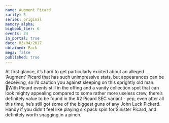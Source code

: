 ```yaml
---
name: Augment Picard
rarity: 5
series: original
memory_alpha:
bigbook_tier: 6
events: 24
in_portal: true
date: 03/04/2017
obtained: Pack
mega: false
published: true
---
```


At first glance, it’s hard to get particularly excited about an alleged ‘Augment’ Picard that has such unimpressive stats, but appearances can be deceiving, so I’d caution you against sleeping on this sprightly old man. With Picard events still in the offing and a vanity collection spot that can look mighty appealing compared to some rather more useless crew, there’s definitely value to be found in the #2 Picard SEC variant - yep, even after all this time, he’s still got some of the biggest guns of any John Luck Pickerd. Handy if you didn't feel like playing six pack spin for Sinister Picard, and definitely worth snagging in a pinch.
